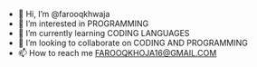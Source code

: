 - 👋 Hi, I’m @farooqkhwaja
- 👀 I’m interested in PROGRAMMING
- 🌱 I’m currently learning CODING LANGUAGES
- 💞️ I’m looking to collaborate on CODING AND PROGRAMMING
- 📫 How to reach me FAROOQKHOJA16@GMAIL.COM

<!---
farooqkhwaja/farooqkhwaja is a ✨ special ✨ repository because its `README.md` (this file) appears on your GitHub profile.
You can click the Preview link to take a look at your changes.
--->
